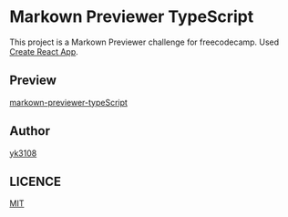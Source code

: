 # Markown Previewer TypeScript

This project is a Markown Previewer challenge for freecodecamp.
Used [Create React App](https://github.com/facebook/create-react-app).

## Preview

[markown-previewer-typeScript](https://yk3108.github.io/markown-previewer-typeScript/)

## Author

[yk3108](https://github.com/yk3108)

## LICENCE

[MIT](./LICENSE)

